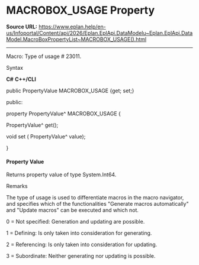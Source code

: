# MACROBOX_USAGE Property

**Source URL:** https://www.eplan.help/en-us/Infoportal/Content/api/2026/Eplan.EplApi.DataModelu~Eplan.EplApi.DataModel.MacroBoxPropertyList~MACROBOX_USAGE().html

---

Macro: Type of usage # 23011.

Syntax

**C#**
**C++/CLI**


public PropertyValue MACROBOX_USAGE {get; set;}

public:

property PropertyValue^ MACROBOX_USAGE {

   PropertyValue^ get();

   void set (    PropertyValue^ value);

}


#### Property Value

Returns property value of type System.Int64.

Remarks

The type of usage is used to differentiate macros in the macro navigator, and specifies which of the functionalities "Generate macros automatically" and "Update macros" can be executed and which not.

0 = Not specified: Generation and updating are possible.

1 = Defining: Is only taken into consideration for generating.

2 = Referencing: Is only taken into consideration for updating.

3 = Subordinate: Neither generating nor updating is possible.

